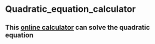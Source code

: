 # Quadratic_equation_calculator
## This [online calculator](https://ivandok13.github.io/Quadratic_equation_calculator/) can solve the quadratic equation 

